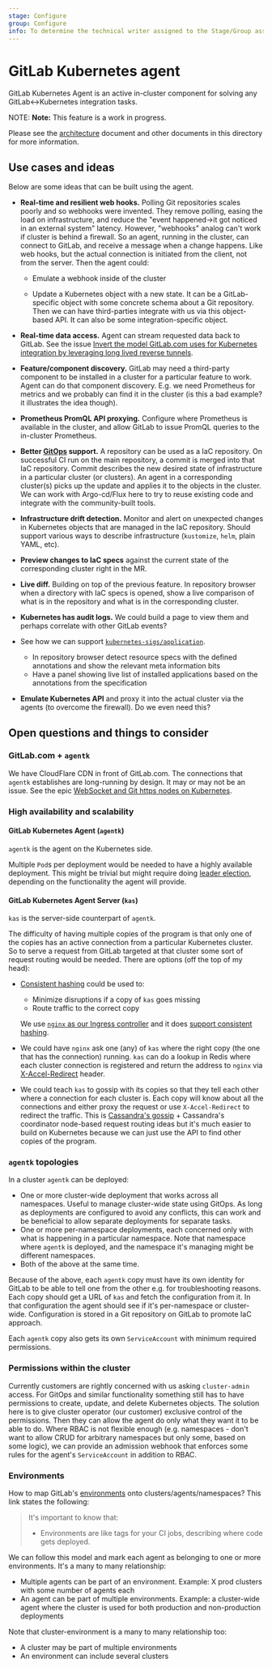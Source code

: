 ```yaml
---
stage: Configure
group: Configure
info: To determine the technical writer assigned to the Stage/Group associated with this page, see https://about.gitlab.com/handbook/engineering/ux/technical-writing/#designated-technical-writers
---
```


# GitLab Kubernetes agent

GitLab Kubernetes Agent is an active in-cluster component for solving any GitLab<->Kubernetes integration tasks.

NOTE: **Note:**
This feature is a work in progress.

Please see the [architecture](architecture.md) document and other documents in this directory for more information.

## Use cases and ideas

Below are some ideas that can be built using the agent.

- **Real-time and resilient web hooks.** Polling Git repositories scales poorly and so webhooks were invented. They remove polling, easing the load on infrastructure, and reduce the "event happened->it got noticed in an external system" latency. However, "webhooks" analog can't work if cluster is behind a firewall. So an agent, running in the cluster, can connect to GitLab, and receive a message when a change happens. Like web hooks, but the actual connection is initiated from the client, not from the server. Then the agent could:

  - Emulate a webhook inside of the cluster

  - Update a Kubernetes object with a new state. It can be a GitLab-specific object with some concrete schema about a Git repository. Then we can have third-parties integrate with us via this object-based API. It can also be some integration-specific object.

- **Real-time data access.** Agent can stream requested data back to GitLab. See the issue [Invert the model GitLab.com uses for Kubernetes integration by leveraging long lived reverse tunnels](https://gitlab.com/gitlab-org/gitlab/-/issues/212810).

- **Feature/component discovery.** GitLab may need a third-party component to be installed in a cluster for a particular feature to work. Agent can do that component discovery. E.g. we need Prometheus for metrics and we probably can find it in the cluster (is this a bad example? it illustrates the idea though).

- **Prometheus PromQL API proxying.** Configure where Prometheus is available in the cluster, and allow GitLab to issue PromQL queries to the in-cluster Prometheus.

- **Better [GitOps](https://www.gitops.tech/) support.** A repository can be used as a IaC repository. On successful CI run on the main repository, a commit is merged into that IaC repository. Commit describes the new desired state of infrastructure in a particular cluster (or clusters). An agent in a corresponding cluster(s) picks up the update and applies it to the objects in the cluster. We can work with Argo-cd/Flux here to try to reuse existing code and integrate with the community-built tools.

- **Infrastructure drift detection.** Monitor and alert on unexpected changes in Kubernetes objects that are managed in the IaC repository. Should support various ways to describe infrastructure (`kustomize`, `helm`, plain YAML, etc).

- **Preview changes to IaC specs** against the current state of the corresponding cluster right in the MR.

- **Live diff.** Building on top of the previous feature. In repository browser when a directory with IaC specs is opened, show a live comparison of what is in the repository and what is in the corresponding cluster.

- **Kubernetes has audit logs.** We could build a page to view them and perhaps correlate with other GitLab events?

- See how we can support [`kubernetes-sigs/application`](https://github.com/kubernetes-sigs/application).

  - In repository browser detect resource specs with the defined annotations and show the relevant meta information bits
  - Have a panel showing live list of installed applications based on the annotations from the specification

- **Emulate Kubernetes API** and proxy it into the actual cluster via the agents (to overcome the firewall). Do we even need this?

## Open questions and things to consider

### GitLab.com + `agentk`

We have CloudFlare CDN in front of GitLab.com. The connections that `agentk` establishes are long-running by design. It may or may not be an issue. See the epic [WebSocket and Git https nodes on Kubernetes](https://gitlab.com/groups/gitlab-com/gl-infra/-/epics/228).

### High availability and scalability

#### GitLab Kubernetes Agent (`agentk`)

`agentk` is the agent on the Kubernetes side.

Multiple `Pod`s per deployment would be needed to have a highly available deployment. This might be trivial but might require doing [leader election](https://pkg.go.dev/k8s.io/client-go/tools/leaderelection?tab=doc), depending on the functionality the agent will provide.

#### GitLab Kubernetes Agent Server (`kas`)

`kas` is the server-side counterpart of `agentk`.

The difficulty of having multiple copies of the program is that only one of the copies has an active connection from a particular Kubernetes cluster. So to serve a request from GitLab targeted at that cluster some sort of request routing would be needed. There are options (off the top of my head):

- [Consistent hashing](https://en.wikipedia.org/wiki/Consistent_hashing) could be used to:
  - Minimize disruptions if a copy of `kas` goes missing
  - Route traffic to the correct copy

  We use [`nginx` as our Ingress controller](https://docs.gitlab.com/charts/charts/nginx/index.html) and it does [support consistent hashing](https://www.nginx.com/resources/wiki/modules/consistent_hash/).

- We could have `nginx` ask one (any) of `kas` where the right copy (the one that has the connection) running. `kas` can do a lookup in Redis where each cluster connection is registered and return the address to `nginx` via [X-Accel-Redirect](https://www.nginx.com/resources/wiki/start/topics/examples/x-accel/#x-accel-redirect) header.

- We could teach `kas` to gossip with its copies so that they tell each other where a connection for each cluster is. Each copy will know about all the connections and either proxy the request or use `X-Accel-Redirect` to redirect the traffic. This is [Cassandra's gossip](https://docs.datastax.com/en/cassandra-oss/3.x/cassandra/architecture/archGossipAbout.html) + Cassandra's coordinator node-based request routing ideas but it's much easier to build on Kubernetes because we can just use the API to find other copies of the program.

### `agentk` topologies

In a cluster `agentk` can be deployed:

- One or more cluster-wide deployment that works across all namespaces. Useful to manage cluster-wide state using GitOps. As long as deployments are configured to avoid any conflicts, this can work and be beneficial to allow separate deployments for separate tasks.
- One or more per-namespace deployments, each concerned only with what is happening in a particular namespace. Note that namespace where `agentk` is deployed, and the namespace it's managing might be different namespaces.
- Both of the above at the same time.

Because of the above, each `agentk` copy must have its own identity for GitLab to be able to tell one from the other e.g. for troubleshooting reasons. Each copy should get a URL of `kas` and fetch the configuration from it. In that configuration the agent should see if it's per-namespace or cluster-wide. Configuration is stored in a Git repository on GitLab to promote IaC approach.

Each `agentk` copy also gets its own `ServiceAccount` with minimum required permissions.

### Permissions within the cluster

Currently customers are rightly concerned with us asking `cluster-admin` access. For GitOps and similar functionality something still has to have permissions to create, update, and delete Kubernetes objects. The solution here is to give cluster operator (our customer) exclusive control of the permissions. Then they can allow the agent do only what they want it to be able to do. Where RBAC is not flexible enough (e.g. namespaces - don't want to allow CRUD for arbitrary namespaces but only some, based on some logic), we can provide an admission webhook that enforces some rules for the agent's `ServiceAccount` in addition to RBAC.

### Environments

How to map GitLab's [environments](https://gitlab.com/help/ci/environments) onto clusters/agents/namespaces? This link states the following:

> It's important to know that:
>
> - Environments are like tags for your CI jobs, describing where code gets deployed.

We can follow this model and mark each agent as belonging to one or more environments. It's a many to many relationship:

- Multiple agents can be part of an environment. Example: X prod clusters with some number of agents each
- An agent can be part of multiple environments. Example: a cluster-wide agent where the cluster is used for both production and non-production deployments

Note that cluster-environment is a many to many relationship too:

- A cluster may be part of multiple environments
- An environment can include several clusters
